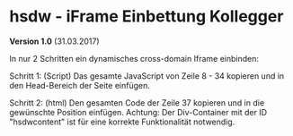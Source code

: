 # hsdw - iFrame Einbettung Kollegger

**Version 1.0** (31.03.2017)

In nur 2 Schritten ein dynamisches cross-domain Iframe einbinden:

Schritt 1: (Script)
Das gesamte JavaScript von Zeile 8 - 34 kopieren und in den Head-Bereich der Seite einfügen.

Schritt 2: (html)
Den gesamten Code der Zeile 37 kopieren und in die gewünschte Position einfügen.
Achtung: Der Div-Container mit der ID "hsdwcontent" ist für eine korrekte Funktionalität notwendig.